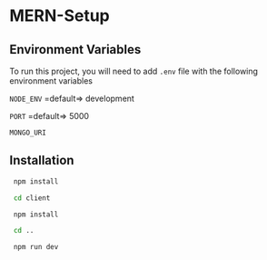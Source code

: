 # MERN-Setup

## Environment Variables

To run this project, you will need to add `.env` file with the following environment variables

`NODE_ENV` =default=> development

`PORT` =default=> 5000

`MONGO_URI`

## Installation

```bash
 npm install
```

```bash
 cd client
```

```bash
 npm install
```

```bash
 cd ..
```

```bash
 npm run dev
```
